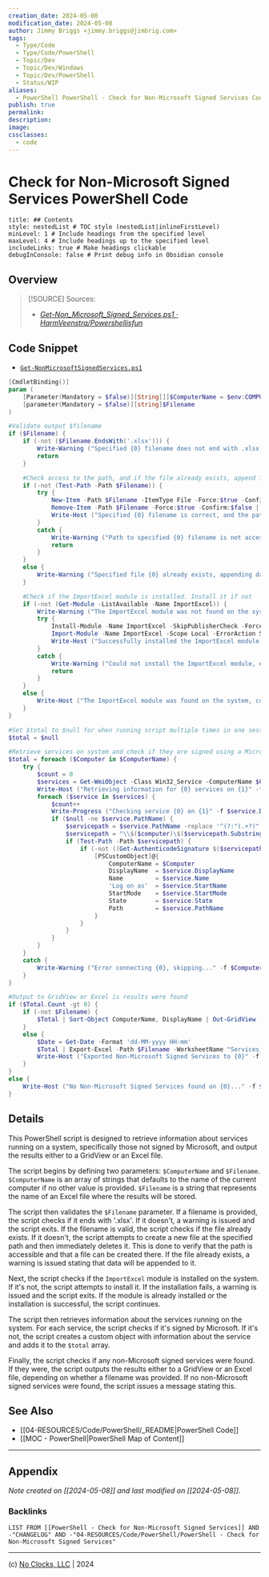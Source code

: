 ```yaml
---
creation_date: 2024-05-08
modification_date: 2024-05-08
author: Jimmy Briggs <jimmy.briggs@jimbrig.com>
tags:
  - Type/Code
  - Type/Code/PowerShell
  - Topic/Dev
  - Topic/Dev/Windows
  - Topic/Dev/PowerShell
  - Status/WIP
aliases:
  - PowerShell PowerShell - Check for Non-Microsoft Signed Services Code
publish: true
permalink:
description:
image:
cssclasses:
  - code
---
```


# Check for Non-Microsoft Signed Services PowerShell Code

```table-of-contents
title: ## Contents 
style: nestedList # TOC style (nestedList|inlineFirstLevel)
minLevel: 1 # Include headings from the specified level
maxLevel: 4 # Include headings up to the specified level
includeLinks: true # Make headings clickable
debugInConsole: false # Print debug info in Obsidian console
```

## Overview

> [!SOURCE] Sources:
> - *[Get-Non_Microsoft_Signed_Services.ps1 · HarmVeenstra/Powershellisfun](https://github.com/HarmVeenstra/Powershellisfun/blob/main/Check%20for%20non-Microsoft%20Signed%20Windows%20Services/Get-Non_Microsoft_Signed_Services.ps1)*

## Code Snippet

- [`Get-NonMicrosoftSignedServices.ps1`](https://github.com/HarmVeenstra/Powershellisfun/blob/main/Check%20for%20non-Microsoft%20Signed%20Windows%20Services/Get-Non_Microsoft_Signed_Services.ps1)

```powershell
[CmdletBinding()]
param (
    [Parameter(Mandatory = $false)][String[]]$ComputerName = $env:COMPUTERNAME,
    [parameter(Mandatory = $false)][string]$Filename
)

#Validate output $filename
if ($Filename) {
    if (-not ($Filename.EndsWith('.xlsx'))) {
        Write-Warning ("Specified {0} filename does not end with .xlsx, exiting..." -f $Filename)
        return
    }

    #Check access to the path, and if the file already exists, append if it does or test the creation of a new one
    if (-not (Test-Path -Path $Filename)) {
        try {
            New-Item -Path $Filename -ItemType File -Force:$true -Confirm:$false -ErrorAction Stop | Out-Null
            Remove-Item -Path $Filename -Force:$true -Confirm:$false | Out-Null
            Write-Host ("Specified {0} filename is correct, and the path is accessible, continuing..." -f $Filename) -ForegroundColor Green
        }
        catch {
            Write-Warning ("Path to specified {0} filename is not accessible, correct or file is in use, exiting..." -f $Filename)
            return
        }
    }
    else {
        Write-Warning ("Specified file {0} already exists, appending data to it..." -f $Filename)
    }

    #Check if the ImportExcel module is installed. Install it if not
    if (-not (Get-Module -ListAvailable -Name ImportExcel)) {
        Write-Warning ("The ImportExcel module was not found on the system, installing now...")
        try {
            Install-Module -Name ImportExcel -SkipPublisherCheck -Force:$true -Confirm:$false -Scope CurrentUser -ErrorAction Stop
            Import-Module -Name ImportExcel -Scope Local -ErrorAction Stop
            Write-Host ("Successfully installed the ImportExcel module, continuing..") -ForegroundColor Green
        }
        catch {
            Write-Warning ("Could not install the ImportExcel module, exiting...")
            return
        }
    }
    else {
        Write-Host ("The ImportExcel module was found on the system, continuing...") -ForegroundColor Green
    }
}

#Set $total to $null for when running script multiple times in one session
$total = $null

#Retrieve services on system and check if they are signed using a Microsoft signature (Trusted)
$total = foreach ($Computer in $ComputerName) {
    try {
        $count = 0
        $services = Get-WmiObject -Class Win32_Service -ComputerName $Computer -ErrorAction Stop | Select-Object Displayname, Name, PathName, State, StartName, StartMode | Sort-Object DisplayName
        Write-Host ("Retrieving information for {0} services on {1}" -f $services.count, $($Computer)) -ForegroundColor Green
        foreach ($service in $services) {
            $count++
            Write-Progress ("Checking service {0} on {1}" -f $service.Displayname, $($Computer)) -PercentComplete (($count * 100) / $services.count) -Status "$(([math]::Round((($count)/$services.count * 100),0))) %"
            if ($null -ne $service.PathName) {
                $servicepath = $service.PathName -replace '^(?:"(.+?)"|([^ ]+)).*', '$1$2'
                $servicepath = "\\$($computer)\$($servicepath.Substring(0,1))$" + "$($servicepath.Substring(2))"
                if (Test-Path -Path $servicepath) {
                    if (-not ((Get-AuthenticodeSignature $($servicepath)).SignerCertificate.Subject -match 'O=Microsoft Corporation')) {
                        [PSCustomObject]@{
                            ComputerName = $Computer
                            DisplayName  = $service.DisplayName
                            Name         = $service.Name
                            'Log on as'  = $service.StartName
                            StartMode    = $service.StartMode
                            State        = $service.State
                            Path         = $service.PathName
                        }
                    }
                }
            }
        }
    }
    catch {
        Write-Warning ("Error connecting {0}, skipping..." -f $Computer)
    }
}

#Output to GridView or Excel is results were found
if ($Total.Count -gt 0) {
    if (-not $Filename) {
        $Total | Sort-Object ComputerName, DisplayName | Out-GridView -Title 'Non-Microsoft Signed Services'
    }
    else {
        $Date = Get-Date -Format 'dd-MM-yyyy HH-mm'
        $Total | Export-Excel -Path $Filename -WorksheetName "Services_$($Date)" -AutoFilter -AutoSize -Append
        Write-Host ("Exported Non-Microsoft Signed Services to {0}" -f $Filename) -ForegroundColor Green
    } 
}
else {
    Write-Host ("No Non-Microsoft Signed Services found on {0}..." -f $ComputerName)
}
```

## Details

This PowerShell script is designed to retrieve information about services running on a system, specifically those not signed by Microsoft, and output the results either to a GridView or an Excel file.

The script begins by defining two parameters: `$ComputerName` and `$Filename`. `$ComputerName` is an array of strings that defaults to the name of the current computer if no other value is provided. `$Filename` is a string that represents the name of an Excel file where the results will be stored.

The script then validates the `$Filename` parameter. If a filename is provided, the script checks if it ends with '.xlsx'. If it doesn't, a warning is issued and the script exits. If the filename is valid, the script checks if the file already exists. If it doesn't, the script attempts to create a new file at the specified path and then immediately deletes it. This is done to verify that the path is accessible and that a file can be created there. If the file already exists, a warning is issued stating that data will be appended to it.

Next, the script checks if the `ImportExcel` module is installed on the system. If it's not, the script attempts to install it. If the installation fails, a warning is issued and the script exits. If the module is already installed or the installation is successful, the script continues.

The script then retrieves information about the services running on the system. For each service, the script checks if it's signed by Microsoft. If it's not, the script creates a custom object with information about the service and adds it to the `$total` array.

Finally, the script checks if any non-Microsoft signed services were found. If they were, the script outputs the results either to a GridView or an Excel file, depending on whether a filename was provided. If no non-Microsoft signed services were found, the script issues a message stating this.

## See Also

- [[04-RESOURCES/Code/PowerShell/_README|PowerShell Code]]
- [[MOC - PowerShell|PowerShell Map of Content]]

***

## Appendix

*Note created on [[2024-05-08]] and last modified on [[2024-05-08]].*

### Backlinks

```dataview
LIST FROM [[PowerShell - Check for Non-Microsoft Signed Services]] AND -"CHANGELOG" AND -"04-RESOURCES/Code/PowerShell/PowerShell - Check for Non-Microsoft Signed Services"
```

***

(c) [No Clocks, LLC](https://github.com/noclocks) | 2024